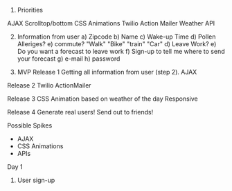 1. Priorities

  AJAX
  Scrolltop/bottom
  CSS Animations
  Twilio
  Action Mailer
  Weather API

2. Information from user
  a) Zipcode
  b) Name
  c) Wake-up Time
  d) Pollen Alleriges?
  e) commute? "Walk" "Bike" "train" "Car"
  d) Leave Work?
  e) Do you want a forecast to leave work
  f) Sign-up to tell me where to send your forecast
  g) e-mail
  h) password

3) MVP
  Release 1
  Getting all information from user (step 2).
  AJAX

  Release 2
  Twilio
  ActionMailer

  Release 3
  CSS Animation based on weather of the day
  Responsive

  Release 4
  Generate real users!  Send out to friends!

Possible Spikes
  - AJAX
  - CSS Animations
  - APIs

Day 1
1. User sign-up